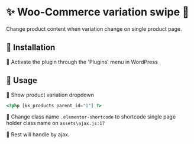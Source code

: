 # :sparkles: Woo-Commerce variation swipe :tada:
Change product content when variation change on single product page.

## :monocle_face: Installation 
:pushpin: Activate the plugin through the 'Plugins' menu in WordPress

## :children_crossing: Usage 
:pushpin: Show product variation dropdown
```php
<?php [kk_products parent_id="1"] ?>
```
:pushpin: Change class name `.elementor-shortcode` to shortcode single page holder class name on `assets\ajax.js:17`

:pushpin: Rest will handle by ajax.
